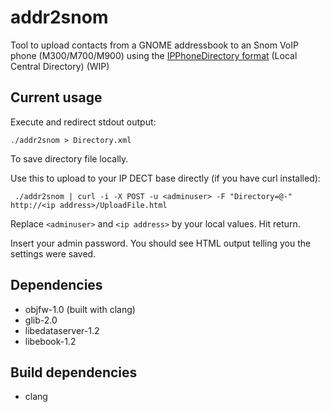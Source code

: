 # addr2snom

Tool to upload contacts from a GNOME addressbook to an Snom VoIP phone (M300/M700/M900) using the [IPPhoneDirectory format](https://service.snom.com/display/wiki/How+to+use+the+Local+Central+Directory+on+M300%2C+M700%2C+M900+DECT+base#HowtousetheLocalCentralDirectoryonM300,M700,M900DECTbase-TheIPPhoneDirectoryformat) (Local Central Directory) (WIP)

## Current usage

Execute and redirect stdout output:

```
./addr2snom > Directory.xml
```

To save directory file locally.

Use this to upload to your IP DECT base directly (if you have curl installed):
```
 ./addr2snom | curl -i -X POST -u <adminuser> -F "Directory=@-" http://<ip address>/UploadFile.html
```

Replace `<adminuser>` and `<ip address>` by your local values. Hit return.

Insert your admin password. You should see HTML output telling you the settings were saved.

## Dependencies

- objfw-1.0 (built with clang)
- glib-2.0
- libedataserver-1.2
- libebook-1.2

## Build dependencies

- clang
